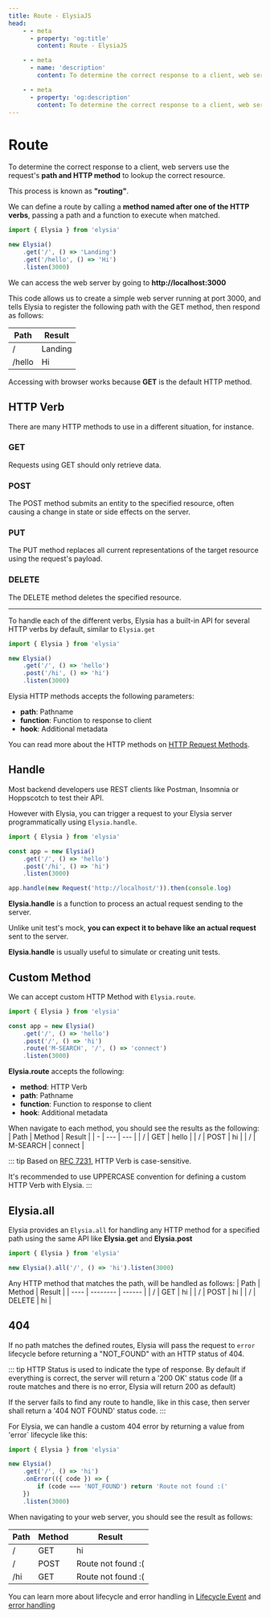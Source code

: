 ```yaml
---
title: Route - ElysiaJS
head:
    - - meta
      - property: 'og:title'
        content: Route - ElysiaJS

    - - meta
      - name: 'description'
        content: To determine the correct response to a client, web server use path and HTTP method to lookup for the correct resource. This process is known as "routing". We can define a route by calling method named after HTTP verb like `Elysia.get`, `Elysia.post` passing a path and a function to execute when matched.

    - - meta
      - property: 'og:description'
        content: To determine the correct response to a client, web server use path and HTTP method to lookup for the correct resource. This process is known as "routing". We can define a route by calling method named after HTTP verb like `Elysia.get`, `Elysia.post` passing a path and a function to execute when matched.
---
```


# Route

To determine the correct response to a client, web servers use the request's **path and HTTP method** to lookup the correct resource.

This process is known as **"routing"**.

We can define a route by calling a **method named after one of the HTTP verbs**, passing a path and a function to execute when matched.

```typescript
import { Elysia } from 'elysia'

new Elysia()
    .get('/', () => 'Landing')
    .get('/hello', () => 'Hi')
    .listen(3000)
```

We can access the web server by going to **http://localhost:3000**

This code allows us to create a simple web server running at port 3000, and tells Elysia to register the following path with the GET method, then respond as follows:

| Path   | Result  |
| ------ | ------- |
| /      | Landing |
| /hello | Hi      |

Accessing with browser works because **GET** is the default HTTP method.

## HTTP Verb

There are many HTTP methods to use in a different situation, for instance.

### GET

Requests using GET should only retrieve data.

### POST

The POST method submits an entity to the specified resource, often causing a change in state or side effects on the server.

### PUT

The PUT method replaces all current representations of the target resource using the request's payload.

### DELETE

The DELETE method deletes the specified resource.

---

To handle each of the different verbs, Elysia has a built-in API for several HTTP verbs by default, similar to `Elysia.get`

```typescript
import { Elysia } from 'elysia'

new Elysia()
    .get('/', () => 'hello')
    .post('/hi', () => 'hi')
    .listen(3000)
```

Elysia HTTP methods accepts the following parameters:

-   **path**: Pathname
-   **function**: Function to response to client
-   **hook**: Additional metadata

You can read more about the HTTP methods on [HTTP Request Methods](https://developer.mozilla.org/en-US/docs/Web/HTTP/Methods).

## Handle

Most backend developers use REST clients like Postman, Insomnia or Hoppscotch to test their API.

However with Elysia, you can trigger a request to your Elysia server programmatically using `Elysia.handle`.

```typescript
import { Elysia } from 'elysia'

const app = new Elysia()
    .get('/', () => 'hello')
    .post('/hi', () => 'hi')
    .listen(3000)

app.handle(new Request('http://localhost/')).then(console.log)
```

**Elysia.handle** is a function to process an actual request sending to the server.

Unlike unit test's mock, **you can expect it to behave like an actual request** sent to the server.

**Elysia.handle** is usually useful to simulate or creating unit tests.

## Custom Method

We can accept custom HTTP Method with `Elysia.route`.

```typescript
import { Elysia } from 'elysia'

const app = new Elysia()
    .get('/', () => 'hello')
    .post('/', () => 'hi')
    .route('M-SEARCH', '/', () => 'connect')
    .listen(3000)
```

**Elysia.route** accepts the following:

-   **method**: HTTP Verb
-   **path**: Pathname
-   **function**: Function to response to client
-   **hook**: Additional metadata

When navigate to each method, you should see the results as the following:
| Path | Method | Result |
| - | --- | --- |
| / | GET | hello |
| / | POST | hi |
| / | M-SEARCH | connect |

::: tip
Based on [RFC 7231](https://www.rfc-editor.org/rfc/rfc7231#section-4.1), HTTP Verb is case-sensitive.

It's recommended to use UPPERCASE convention for defining a custom HTTP Verb with Elysia.
:::

## Elysia.all

Elysia provides an `Elysia.all` for handling any HTTP method for a specified path using the same API like **Elysia.get** and **Elysia.post**

```typescript
import { Elysia } from 'elysia'

new Elysia().all('/', () => 'hi').listen(3000)
```

Any HTTP method that matches the path, will be handled as follows:
| Path | Method | Result |
| ---- | -------- | ------ |
| / | GET | hi |
| / | POST | hi |
| / | DELETE | hi |

## 404

If no path matches the defined routes, Elysia will pass the request to `error` lifecycle before returning a "NOT_FOUND" with an HTTP status of 404.

::: tip
HTTP Status is used to indicate the type of response. By default if everything is correct, the server will return a '200 OK' status code (If a route matches and there is no error, Elysia will return 200 as default)

If the server fails to find any route to handle, like in this case, then server shall return a '404 NOT FOUND' status code.
:::

For Elysia, we can handle a custom 404 error by returning a value from 'error` lifecycle like this:

```typescript
import { Elysia } from 'elysia'

new Elysia()
    .get('/', () => 'hi')
    .onError(({ code }) => {
        if (code === 'NOT_FOUND') return 'Route not found :('
    })
    .listen(3000)
```

When navigating to your web server, you should see the result as follows:

| Path | Method | Result              |
| ---- | ------ | ------------------- |
| /    | GET    | hi                  |
| /    | POST   | Route not found :\( |
| /hi  | GET    | Route not found :\( |

You can learn more about lifecycle and error handling in [Lifecycle Event](/essential/life-cycle) and [error handling](/life-cycle/on-error)
